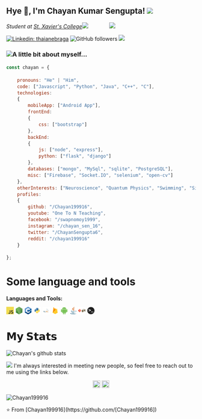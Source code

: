 <h2>Hye 👋, I'm Chayan Kumar Sengupta! <img src="https://media.giphy.com/media/12oufCB0MyZ1Go/giphy.gif" width="50"></h2>
<img align='right' src="https://media.giphy.com/media/M9gbBd9nbDrOTu1Mqx/giphy.gif" width="230">
<p><em>Student at <a href="https://www.sxccal.edu/">St. Xavier's College</a><img src="https://media.giphy.com/media/WUlplcMpOCEmTGBtBW/giphy.gif" width="30"> 
</em></p>

[![Linkedin: thaianebraga](https://img.shields.io/badge/-chayan-blue?style=flat-square&logo=Linkedin&logoColor=white&link=https://www.linkedin.com/in/chayan-sengupta-38a599192/)](https://www.linkedin.com/in/anmol-p-singh/)
![GitHub followers](https://img.shields.io/github/followers/Chayan199916?label=Follow&style=social)
![](https://visitor-badge.glitch.me/badge?page_id=Chayan199916.Chayan199916)

### <img src="https://media.giphy.com/media/VgCDAzcKvsR6OM0uWg/giphy.gif" width="50">A little bit about myself...

```javascript
const chayan = {

    pronouns: "He" | "Him",
    code: ["Javascript", "Python", "Java", "C++", "C"],
    technologies: 
    {
        mobileApp: ["Android App"],
        frontEnd: 
        {
            css: ["bootstrap"]
        },
        backEnd: 
        {
            js: ["node", "express"],
            python: ["flask", "django"]
        },
        databases: ["mongo", "MySql", "sqlite", "PostgreSQL"],
        misc: ["Firebase", "Socket.IO", "selenium", "open-cv"]
    },
    otherInterests: ["Neuroscience", "Quantum Physics", "Swimming", "Singing"],
    profiles:
    {
        github: "/Chayan199916",
        youtube: "One To N Teaching",
        facebook: "/swapnomoy1999",
        instagram: "/chayan_sen_16",
        twitter: "/ChayanSengupta6",
        reddit: "/chayan199916"
    }

};
```
# Some language and tools

**Languages and Tools:**  

<code><img height="20" src="https://raw.githubusercontent.com/github/explore/80688e429a7d4ef2fca1e82350fe8e3517d3494d/topics/javascript/javascript.png"></code>
<code><img height="20" src="https://raw.githubusercontent.com/github/explore/80688e429a7d4ef2fca1e82350fe8e3517d3494d/topics/nodejs/nodejs.png"></code>
<code><img height="20" src="https://raw.githubusercontent.com/github/explore/80688e429a7d4ef2fca1e82350fe8e3517d3494d/topics/cpp/cpp.png"></code>
<code><img height="20" src="https://raw.githubusercontent.com/github/explore/80688e429a7d4ef2fca1e82350fe8e3517d3494d/topics/python/python.png"></code>
<code><img height="20" src="https://raw.githubusercontent.com/github/explore/80688e429a7d4ef2fca1e82350fe8e3517d3494d/topics/mysql/mysql.png"></code>
<code><img height="20" src="https://raw.githubusercontent.com/github/explore/80688e429a7d4ef2fca1e82350fe8e3517d3494d/topics/firebase/firebase.png"></code>
<code><img height="20" src="https://raw.githubusercontent.com/github/explore/80688e429a7d4ef2fca1e82350fe8e3517d3494d/topics/android/android.png"></code>
<code><img height="20" src="https://raw.githubusercontent.com/github/explore/80688e429a7d4ef2fca1e82350fe8e3517d3494d/topics/java/java.png"></code>
<code><img height="20" src="https://raw.githubusercontent.com/github/explore/80688e429a7d4ef2fca1e82350fe8e3517d3494d/topics/git/git.png"></code>
<code><img height="20" src="https://raw.githubusercontent.com/github/explore/80688e429a7d4ef2fca1e82350fe8e3517d3494d/topics/terminal/terminal.png"></code>

# 𝗠𝘆 𝗦𝘁𝗮𝘁𝘀

![Chayan's github stats](https://github-readme-stats.vercel.app/api?username=Chayan199916&show_icons=true&hide_border=true)

<img src="https://media.giphy.com/media/LnQjpWaON8nhr21vNW/giphy.gif" width="60"> 
I'm always interested in meeting new people, so feel free to reach out to me using the links below.
<p align="center">
  <a href="mailto:swapnomoy199916@gmail.com"><img src="https://image.flaticon.com/icons/svg/725/725643.svg" height="20" width="20" /></a>
  <a href="https://www.linkedin.com/in/chayan-sengupta-38a599192/"><img src="https://cdn.jsdelivr.net/npm/simple-icons@3.0.1/icons/linkedin.svg" height="20" width="20" /></a>
</p>

<p align="left">
  <img src="https://github-readme-stats.vercel.app/api?username=Chayan199916&show_icons=true" alt="Chayan199916" /> 
</p>
⭐️ From [Chayan199916](https://github.com/[Chayan199916])



